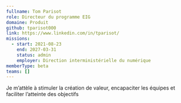 ```yaml
---
fullname: Tom Parisot
role: Directeur du programme EIG
domaine: Produit
github: tparisot000
link: https://www.linkedin.com/in/tparisot/
missions:
  - start: 2021-08-23
    end: 2027-03-31
    status: admin
    employer: Direction interministérielle du numérique
memberType: beta
teams: []
---
```

Je m’attèle à stimuler la création de valeur, encapaciter les équipes et faciliter l’atteinte des objectifs
